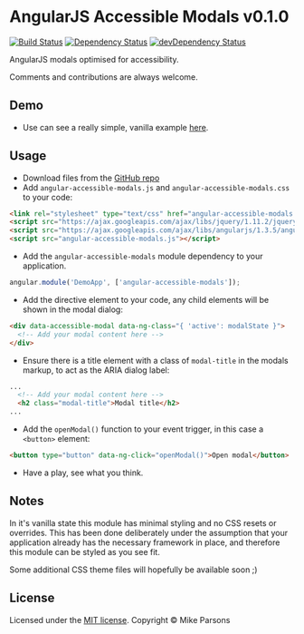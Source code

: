# AngularJS Accessible Modals v0.1.0
[![Build Status](https://travis-ci.org/schnipz/angular-accessible-modals.png)](https://travis-ci.org/schnipz/angular-accessible-modals)
[![Dependency Status](https://david-dm.org/schnipz/angular-accessible-modals.svg)](https://david-dm.org/schnipz/angular-accessible-modals)
[![devDependency Status](https://david-dm.org/schnipz/angular-accessible-modals/dev-status.svg)](https://david-dm.org/schnipz/angular-accessible-modals#info=devDependencies)

AngularJS modals optimised for accessibility.

Comments and contributions are always welcome.


## Demo
 - Use can see a really simple, vanilla example [here](http://schnipz.github.io/angular-accessible-modals/).

## Usage
 - Download files from the [GitHub repo](./dist)
 - Add `angular-accessible-modals.js` and `angular-accessible-modals.css` to your code:
```html
<link rel="stylesheet" type="text/css" href="angular-accessible-modals.css" />
<script src="https://ajax.googleapis.com/ajax/libs/jquery/1.11.2/jquery.min.js"></script>
<script src="https://ajax.googleapis.com/ajax/libs/angularjs/1.3.5/angular.min.js"></script>
<script src="angular-accessible-modals.js"></script>
```
 - Add the `angular-accessible-modals` module dependency to your application.
```js
angular.module('DemoApp', ['angular-accessible-modals']);
```
 - Add the directive element to your code, any child elements will be shown in the modal dialog:
```html
<div data-accessible-modal data-ng-class="{ 'active': modalState }">
  <!-- Add your modal content here -->
</div>
```
 - Ensure there is a title element with a class of `modal-title` in the modals markup, to act as the ARIA dialog label:
```html
...
  <!-- Add your modal content here -->
  <h2 class="modal-title">Modal title</h2>
...
```
 - Add the `openModal()` function to your event trigger, in this case a `<button>` element:
```html
<button type="button" data-ng-click="openModal()">Open modal</button>
```
 - Have a play, see what you think.

## Notes
In it's vanilla state this module has minimal styling and no CSS resets or overrides. This has been done deliberately under the assumption that your application already has the necessary framework in place, and therefore this module can be styled as you see fit.

Some additional CSS theme files will hopefully be available soon ;)

## License
Licensed under the [MIT license](LICENSE).
Copyright &copy; Mike Parsons